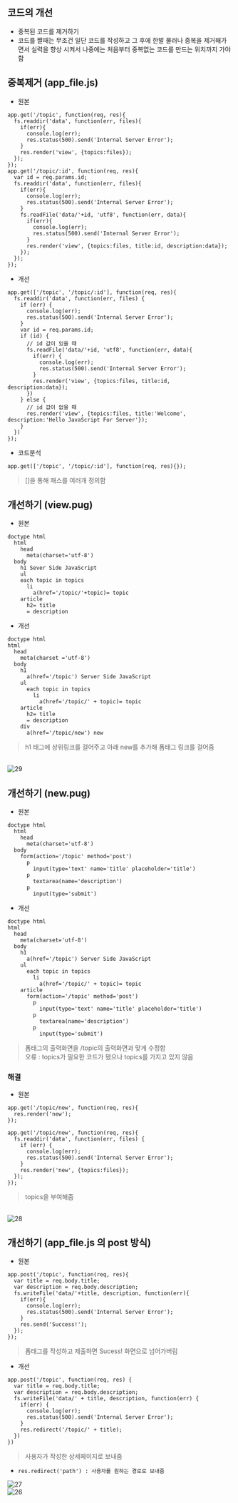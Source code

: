 ## 코드의 개선
- 중복된 코드를 제거하기
- 코드를 짤때는 무조건 일단 코드를 작성하고 그 후에 한발 물러나 중복을 제거해가면서 실력을 향상 시켜서 나중에는 처음부터 중복없는 코드를 만드는 위치까지 가야함

## 중복제거 (app_file.js)
- 원본
```
app.get('/topic', function(req, res){
  fs.readdir('data', function(err, files){
    if(err){
      console.log(err);
      res.status(500).send('Internal Server Error');
    }
    res.render('view', {topics:files});
  });	
});
app.get('/topic/:id', function(req, res){
  var id = req.params.id;
  fs.readdir('data', function(err, files){
    if(err){
      console.log(err);
      res.status(500).send('Internal Server Error');
    }
    fs.readFile('data/'+id, 'utf8', function(err, data){
      if(err){
        console.log(err);
        res.status(500).send('Internal Server Error');
      }
      res.render('view', {topics:files, title:id, description:data});
    });
  });	
});
```
- 개선
```
app.get(['/topic', '/topic/:id'], function(req, res){
  fs.readdir('data', function(err, files) {
    if (err) {
      console.log(err);
      res.status(500).send('Internal Server Error');
    }
    var id = req.params.id;
    if (id) {
      // id 값이 있을 때
      fs.readFile('data/'+id, 'utf8', function(err, data){
        if(err) {
          console.log(err);
          res.status(500).send('Internal Server Error');
        }
        res.render('view', {topics:files, title:id, description:data});
      })
    } else {
      // id 값이 없을 때
      res.render('view', {topics:files, title:'Welcome', description:'Hello JavaScript For Server'});
    }
  })
});
```
- 코드분석
```
app.get(['/topic', '/topic/:id'], function(req, res){});
```
> []을 통해 패스를 여러개 정의함


## 개선하기 (view.pug)
- 원본
```
doctype html
  html
    head
      meta(charset='utf-8')
  body
    h1 Sever Side JavaScript
    ul
    each topic in topics
      li
        a(href='/topic/'+topic)= topic
    article
      h2= title
      = description
```
- 개선
```
doctype html
html
  head
    meta(charset ='utf-8')
  body
    h1
      a(href='/topic') Server Side JavaScript
    ul
      each topic in topics
        li
          a(href='/topic/' + topic)= topic
    article
      h2= title
      = description
    div
      a(href='/topic/new') new
```
> h1 태그에 상위링크를 걸어주고 아래 new를 추가해 폼태그 링크를 걸어줌

<br/>![29](img/node29.png)<br/>

## 개선하기 (new.pug)
- 원본
```
doctype html
  html
    head
      meta(charset='utf-8')
  body
    form(action='/topic' method='post')
      p
        input(type='text' name='title' placeholder='title')
      p
        textarea(name='description')
      p
        input(type='submit')
```
- 개선
```
doctype html
html
  head
    meta(charset='utf-8')
  body
    h1
      a(href='/topic') Server Side JavaScript
    ul
      each topic in topics
        li
          a(href='/topic/' + topic)= topic
    article
      form(action='/topic' method='post')
        p
          input(type='text' name='title' placeholder='title')
        p
          textarea(name='description')
        p
          input(type='submit')
```
> 폼태그의 출력화면을 /topic의 출력화면과 맞게 수정함<br/>오류 : topics가 필요한 코드가 됐으나 topics를 가지고 있지 않음

### 해결
- 원본
```
app.get('/topic/new', function(req, res){
  res.render('new');
});
```
```
app.get('/topic/new', function(req, res){
  fs.readdir('data', function(err, files) {
    if (err) {
      console.log(err);
      res.status(500).send('Internal Server Error');
    }
    res.render('new', {topics:files});
  });
});
```
> topics을 부여해줌

<br/>![28](img/node28.png)<br/>

## 개선하기 (app_file.js 의 post 방식)
- 원본
```
app.post('/topic', function(req, res){
  var title = req.body.title;
  var description = req.body.description;
  fs.writeFile('data/'+title, description, function(err){
    if(err){
      console.log(err);
      res.status(500).send('Internal Server Error');
    }
    res.send('Success!');
  });	
});
```
> 폼태그를 작성하고 제출하면 Sucess! 화면으로 넘어가버림
- 개선
```
app.post('/topic', function(req, res) {
  var title = req.body.title;
  var description = req.body.description;
  fs.writeFile('data/' + title, description, function(err) {
    if(err) {
      console.log(err);
      res.status(500).send('Internal Server Error');
    }
    res.redirect('/topic/' + title);
  })
})
```
> 사용자가 작성한 상세페이지로 보내줌

- `res.redirect('path') : 사용자를 원하는 경로로 보내줌`

![27](img/node27.png)<br/>
![26](img/node26.png)
